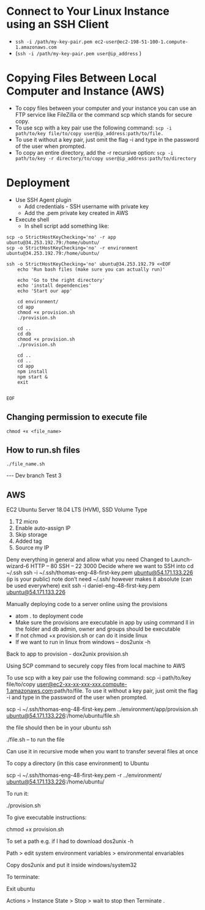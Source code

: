 # Connect to Your Linux Instance using an SSH Client
- ``ssh -i /path/my-key-pair.pem ec2-user@ec2-198-51-100-1.compute-1.amazonaws.com``
- (``ssh -i /path/my-key-pair.pem user@ip_address`` )

# Copying Files Between Local Computer and Instance (AWS)
- To copy files between your computer and your instance you can use an FTP service like FileZilla or the command scp which stands for secure copy.
- To use scp with a key pair use the following command: ``scp -i path/to/key file/to/copy user@ip_address:path/to/file.``
- To use it without a key pair, just omit the flag -i and type in the password of the user when prompted.
- To copy an entire directory, add the -r recursive option:
``scp -i path/to/key -r directory/to/copy user@ip_address:path/to/directory``

# Deployment
- Use SSH Agent plugin
  - Add credentials - SSH username with private key
  - Add the .pem private key created in AWS
- Execute shell
  - In shell script add something like:
````
scp -o StrictHostKeyChecking='no' -r app ubuntu@34.253.192.79:/home/ubuntu/
scp -o StrictHostKeyChecking='no' -r environment ubuntu@34.253.192.79:/home/ubuntu/

ssh -o StrictHostKeyChecking='no' ubuntu@34.253.192.79 <<EOF
	echo 'Run bash files (make sure you can actually run)'

    echo 'Go to the right directory'
    echo 'install dependencies'
    echo 'Start our app'

    cd environment/
    cd app
    chmod +x provision.sh
    ./provision.sh

    cd ..
    cd db
    chmod +x provision.sh
    ./provision.sh

    cd ..
    cd ..
    cd app
    npm install
    npm start &
    exit


EOF  
````

## Changing permission to execute file
`` chmod +x <file_name> ``

## How to run.sh files
`` ./file_name.sh ``

--- Dev branch Test 3

## AWS
EC2
Ubuntu Server 18.04 LTS (HVM), SSD Volume Type
1.	T2 micro
2.	Enable auto-assign IP
3.	Skip storage
4.	Added tag
5.	Source my IP

Deny everything in general and allow what you need
Changed to Launch-wizard-6
HTTP – 80
SSH – 22
3000
Decide where we want to SSH into
cd ~/.ssh
ssh -i ~/.ssh/thomas-eng-48-first-key.pem ubuntu@54.171.133.226 (ip is your public)
note don’t need ~/.ssh/ however makes it absolute (can be used everywhere)
exit
ssh -i daniel-eng-48-first-key.pem ubuntu@54.171.133.226

Manually deploying code to a server online using the provisions
- atom . to deployment code
- Make sure the provisions are executable in app by using command ll in the folder and db admin, owner and groups should be executable
- If not chmod +x provision.sh or can do it inside linux
- If we want to run in linux from windows – dos2unix -h

Back to app to provision - dox2unix provision.sh

Using SCP command to securely copy files from local machine to AWS

To use scp with a key pair use the following command: scp -i path/to/key file/to/copy user@ec2-xx-xx-xxx-xxx.compute-1.amazonaws.com:path/to/file.
	To use it without a key pair, just omit the flag -i and type in the password of the user when prompted.

scp -i ~/.ssh/thomas-eng-48-first-key.pem ../environment/app/provision.sh ubuntu@54.171.133.226:/home/ubuntu/file.sh

the file should then be in your ubuntu ssh

./file.sh – to run the file

Can use it in recursive mode when you want to transfer several files at once

To copy a directory (in this case environment) to Ubuntu

scp -i ~/.ssh/thomas-eng-48-first-key.pem -r ../environment/ ubuntu@54.171.133.226:/home/ubuntu/

To run it:

./provision.sh

To give executable instructions:

chmod +x provision.sh

To set a path e.g. if I had to download dos2unix -h

Path > edit system environment variables > environmental envariables

Copy dos2unix and put it inside windows/system32

To terminate:

Exit ubuntu

Actions > Instance State > Stop > wait to stop then Terminate
.
